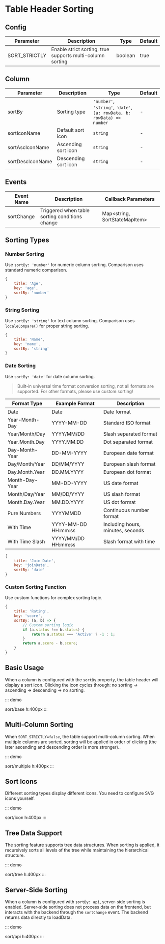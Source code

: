 # Table Header Sorting

## Config

| Parameter      | Description                                    | Type     | Default |
| -------------- | ---------------------------------------------- | -------- | ------- |
| SORT_STRICTLY  | Enable strict sorting, true supports multi-column sorting | boolean | true    |

## Column

| Parameter         | Description      | Type                                                                   | Default |
| ----------------- | ---------------- | ---------------------------------------------------------------------- | ------- |
| sortBy            | Sorting type     | `'number'`, `'string'`, `'date'`, `(a: rowData, b: rowData) => number` | -       |
| sortIconName      | Default sort icon | `string`                                                               | -       |
| sortAscIconName   | Ascending sort icon | `string`                                                               | -       |
| sortDescIconName  | Descending sort icon | `string`                                                               | -       |

## Events

| Event Name   | Description                                    | Callback Parameters                    |
| ------------ | ---------------------------------------------- | -------------------------------------- |
| sortChange   | Triggered when table sorting conditions change | Map<string, SortStateMapItem>         |

## Sorting Types

### Number Sorting

Use `sortBy: 'number'` for numeric column sorting. Comparison uses standard numeric comparison.

```javascript
{
    title: 'Age',
    key: 'age',
    sortBy: 'number'
}
```

### String Sorting

Use `sortBy: 'string'` for text column sorting. Comparison uses `localeCompare()` for proper string sorting.

```javascript
{
    title: 'Name',
    key: 'name',
    sortBy: 'string'
}
```

### Date Sorting

Use `sortBy: 'date'` for date column sorting.
> Built-in universal time format conversion sorting, not all formats are supported. For other formats, please use custom sorting!

| Format Type      | Example Format       | Description        |
| ---------------- | -------------------- | ------------------ |
| Date             | Date                 | Date format        |
| Year-Month-Day   | YYYY-MM-DD           | Standard ISO format |
| Year/Month/Day   | YYYY/MM/DD           | Slash separated format |
| Year.Month.Day   | YYYY.MM.DD           | Dot separated format |
| Day-Month-Year   | DD-MM-YYYY           | European date format |
| Day/Month/Year   | DD/MM/YYYY           | European slash format |
| Day.Month.Year   | DD.MM.YYYY           | European dot format |
| Month-Day-Year   | MM-DD-YYYY           | US date format |
| Month/Day/Year   | MM/DD/YYYY           | US slash format |
| Month.Day.Year   | MM.DD.YYYY           | US dot format |
| Pure Numbers     | YYYYMMDD             | Continuous number format |
| With Time        | YYYY-MM-DD HH:mm:ss  | Including hours, minutes, seconds |
| With Time Slash  | YYYY/MM/DD HH:mm:ss  | Slash format with time |

```javascript
{
    title: 'Join Date',
    key: 'joinDate',
    sortBy: 'date'
}
```

### Custom Sorting Function

Use custom functions for complex sorting logic.

```javascript
{
    title: 'Rating',
    key: 'score',
    sortBy: (a, b) => {
        // Custom sorting logic
        if (a.status !== b.status) {
            return a.status === 'Active' ? -1 : 1;
        }
        return a.score - b.score;
    }
}
```

## Basic Usage

When a column is configured with the `sortBy` property, the table header will display a sort icon. Clicking the icon cycles through: no sorting → ascending → descending → no sorting.

::: demo

sort/base
h:400px
:::

## Multi-Column Sorting
<!-- 表格支持多列排序。当多个列被排序时，会按照点击顺序（越晚的升降序越是主要排序依据）依次应用排序 -->
When `SORT_STRICTLY=false`, the table support multi-column sorting. When multiple columns are sorted, sorting will be applied in order of clicking (the later ascending and descending order is more stronger)..

::: demo

sort/multiple
h:400px
:::

## Sort Icons

Different sorting types display different icons. You need to configure SVG icons yourself.

::: demo

sort/icon
h:400px
:::

## Tree Data Support

The sorting feature supports tree data structures. When sorting is applied, it recursively sorts all levels of the tree while maintaining the hierarchical structure.

::: demo

sort/tree
h:400px
:::

## Server-Side Sorting

When a column is configured with `sortBy: api`, server-side sorting is enabled. Server-side sorting does not process data on the frontend, but interacts with the backend through the `sortChange` event. The backend returns data directly to loadData.

::: demo

sort/api
h:400px
:::
